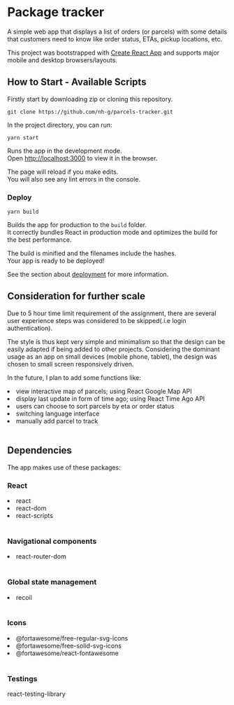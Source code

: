 # Package tracker

A simple web app that displays a list of orders (or parcels) with some details that customers need to know like order status, ETAs, pickup locations, etc.

This project was bootstrapped with [Create React App](https://github.com/facebook/create-react-app) and supports major mobile and desktop browsers/layouts.

## How to Start - Available Scripts

Firstly start by downloading zip or cloning this repository.
```
git clone https://github.com/nh-g/parcels-tracker.git
```

In the project directory, you can run:
```
yarn start
```
Runs the app in the development mode.\
Open [http://localhost:3000](http://localhost:3000) to view it in the browser.

The page will reload if you make edits.\
You will also see any lint errors in the console.
<br/>
### Deploy

`yarn build`

Builds the app for production to the `build` folder.\
It correctly bundles React in production mode and optimizes the build for the best performance.

The build is minified and the filenames include the hashes.\
Your app is ready to be deployed!

See the section about [deployment](https://facebook.github.io/create-react-app/docs/deployment) for more information.



## Consideration for further scale

Due to 5 hour time limit requirement of the assignment, there are several user experience steps was considered to be skipped(.i.e login authentication).<br/>

The style is thus kept very simple and minimalism so that the design can be easily adapted if being added to other projects. Considering the dominant usage as an app on small devices (mobile phone, tablet), the design was chosen to small screen responsively driven.

In the future, I plan to add some functions like:
<li> view interactive map of parcels; using React Google Map API</li>
<li> display last update in form of time ago; using React Time Ago API </li>
<li> users can choose to sort parcels by eta or order status</li>
<li> switching language interface</li>
<li> manually add parcel to track</li>
<br/>

## Dependencies

The app makes use of these packages:
### React
<li>react</li>
<li>react-dom</li>
<li>react-scripts</li>
<br/>

### Navigational components
<li>react-router-dom</li>
<br/>

### Global state management
<li>recoil</li>
<br/>

### Icons
<li>@fortawesome/free-regular-svg-icons</li>
<li>@fortawesome/free-solid-svg-icons</li>
<li>@fortawesome/react-fontawesome</li>
<br/>

### Testings 
react-testing-library

